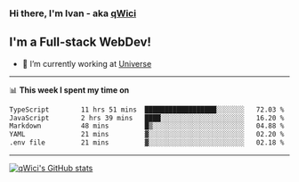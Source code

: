 ### Hi there, I'm Ivan - aka [qWici][website]

## I'm a Full-stack WebDev!
- 🔭 I’m currently working at [Universe][universe]

---

📊 **This week I spent my time on**
<!--START_SECTION:waka-->

```txt
TypeScript        11 hrs 51 mins  ██████████████████░░░░░░░   72.03 %
JavaScript        2 hrs 39 mins   ████░░░░░░░░░░░░░░░░░░░░░   16.20 %
Markdown          48 mins         █▒░░░░░░░░░░░░░░░░░░░░░░░   04.88 %
YAML              21 mins         ▓░░░░░░░░░░░░░░░░░░░░░░░░   02.20 %
.env file         21 mins         ▓░░░░░░░░░░░░░░░░░░░░░░░░   02.18 %
```

<!--END_SECTION:waka-->

---

[![qWici's GitHub stats](https://github-readme-stats.vercel.app/api?username=qWici)](https://github.com/qWici/github-readme-stats)

[website]: https://devkucher.com
[twitter]: https://twitter.com/KucherDev
[linkedin]: https://www.linkedin.com/in/ivankucher
[universe]: https://universeapps.limited
